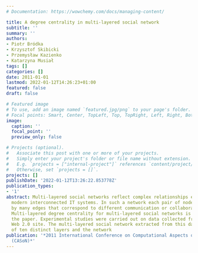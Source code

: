 ```yaml
---
# Documentation: https://wowchemy.com/docs/managing-content/

title: A degree centrality in multi-layered social network
subtitle: ''
summary: ''
authors:
- Piotr Bródka
- Krzysztof Skibicki
- Przemysław Kazienko
- Katarzyna Musiał
tags: []
categories: []
date: 2011-01-01
lastmod: 2022-01-12T14:26:23+01:00
featured: false
draft: false

# Featured image
# To use, add an image named `featured.jpg/png` to your page's folder.
# Focal points: Smart, Center, TopLeft, Top, TopRight, Left, Right, BottomLeft, Bottom, BottomRight.
image:
  caption: ''
  focal_point: ''
  preview_only: false

# Projects (optional).
#   Associate this post with one or more of your projects.
#   Simply enter your project's folder or file name without extension.
#   E.g. `projects = ["internal-project"]` references `content/project/deep-learning/index.md`.
#   Otherwise, set `projects = []`.
projects: []
publishDate: '2022-01-12T13:26:22.853778Z'
publication_types:
- '1'
abstract: Multi-layered social networks reflect complex relationships existing in
  modern interconnected IT systems. In such a network each pair of nodes may be linked
  by many edges that correspond to different communication or collaboration user activities.
  Multi-layered degree centrality for multi-layered social networks is presented in
  the paper. Experimental studies were carried out on data collected from the real
  Web 2.0 site. The multi-layered social network extracted from this data consists
  of ten distinct layers and the network
publication: '*2011 International Conference on Computational Aspects of Social Networks
  (CASoN)*'
---
```

